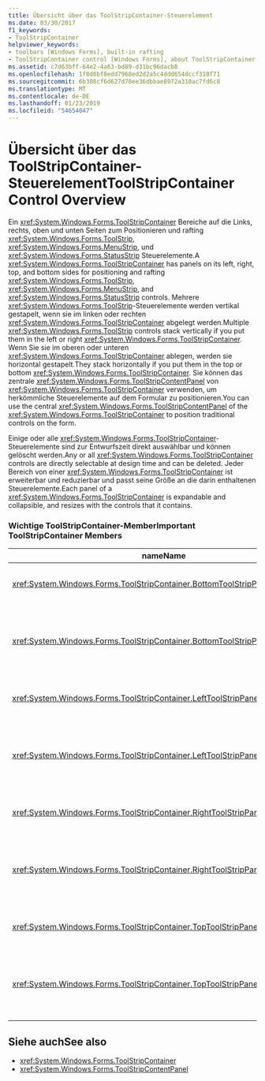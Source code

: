 ```yaml
---
title: Übersicht über das ToolStripContainer-Steuerelement
ms.date: 03/30/2017
f1_keywords:
- ToolStripContainer
helpviewer_keywords:
- toolbars [Windows Forms], built-in rafting
- ToolStripContainer control [Windows Forms], about ToolStripContainer control
ms.assetid: c7d63bff-64e2-4a63-bd89-d31bc96dacb8
ms.openlocfilehash: 1f8d8bf8edd7968ed2d2a5c4ddd654dccf318f71
ms.sourcegitcommit: 6b308cf6d627d78ee36dbbae8972a310ac7fd6c8
ms.translationtype: MT
ms.contentlocale: de-DE
ms.lasthandoff: 01/23/2019
ms.locfileid: "54654047"
---
```

# <a name="toolstripcontainer-control-overview"></a><span data-ttu-id="af98a-102">Übersicht über das ToolStripContainer-Steuerelement</span><span class="sxs-lookup"><span data-stu-id="af98a-102">ToolStripContainer Control Overview</span></span>
<span data-ttu-id="af98a-103">Ein <xref:System.Windows.Forms.ToolStripContainer> Bereiche auf die Links, rechts, oben und unten Seiten zum Positionieren und rafting <xref:System.Windows.Forms.ToolStrip>, <xref:System.Windows.Forms.MenuStrip>, und <xref:System.Windows.Forms.StatusStrip> Steuerelemente.</span><span class="sxs-lookup"><span data-stu-id="af98a-103">A <xref:System.Windows.Forms.ToolStripContainer> has panels on its left, right, top, and bottom sides for positioning and rafting <xref:System.Windows.Forms.ToolStrip>, <xref:System.Windows.Forms.MenuStrip>, and <xref:System.Windows.Forms.StatusStrip> controls.</span></span> <span data-ttu-id="af98a-104">Mehrere <xref:System.Windows.Forms.ToolStrip>-Steuerelemente werden vertikal gestapelt, wenn sie im linken oder rechten <xref:System.Windows.Forms.ToolStripContainer> abgelegt werden.</span><span class="sxs-lookup"><span data-stu-id="af98a-104">Multiple <xref:System.Windows.Forms.ToolStrip> controls stack vertically if you put them in the left or right <xref:System.Windows.Forms.ToolStripContainer>.</span></span> <span data-ttu-id="af98a-105">Wenn Sie sie im oberen oder unteren <xref:System.Windows.Forms.ToolStripContainer> ablegen, werden sie horizontal gestapelt.</span><span class="sxs-lookup"><span data-stu-id="af98a-105">They stack horizontally if you put them in the top or bottom <xref:System.Windows.Forms.ToolStripContainer>.</span></span> <span data-ttu-id="af98a-106">Sie können das zentrale <xref:System.Windows.Forms.ToolStripContentPanel> von <xref:System.Windows.Forms.ToolStripContainer> verwenden, um herkömmliche Steuerelemente auf dem Formular zu positionieren.</span><span class="sxs-lookup"><span data-stu-id="af98a-106">You can use the central <xref:System.Windows.Forms.ToolStripContentPanel> of the <xref:System.Windows.Forms.ToolStripContainer> to position traditional controls on the form.</span></span>  
  
 <span data-ttu-id="af98a-107">Einige oder alle <xref:System.Windows.Forms.ToolStripContainer>-Steuerelemente sind zur Entwurfszeit direkt auswählbar und können gelöscht werden.</span><span class="sxs-lookup"><span data-stu-id="af98a-107">Any or all <xref:System.Windows.Forms.ToolStripContainer> controls are directly selectable at design time and can be deleted.</span></span> <span data-ttu-id="af98a-108">Jeder Bereich von einer <xref:System.Windows.Forms.ToolStripContainer> ist erweiterbar und reduzierbar und passt seine Größe an die darin enthaltenen Steuerelemente.</span><span class="sxs-lookup"><span data-stu-id="af98a-108">Each panel of a <xref:System.Windows.Forms.ToolStripContainer> is expandable and collapsible, and resizes with the controls that it contains.</span></span>  
  
### <a name="important-toolstripcontainer-members"></a><span data-ttu-id="af98a-109">Wichtige ToolStripContainer-Member</span><span class="sxs-lookup"><span data-stu-id="af98a-109">Important ToolStripContainer Members</span></span>  
  
|<span data-ttu-id="af98a-110">name</span><span class="sxs-lookup"><span data-stu-id="af98a-110">Name</span></span>|<span data-ttu-id="af98a-111">Beschreibung</span><span class="sxs-lookup"><span data-stu-id="af98a-111">Description</span></span>|  
|----------|-----------------|  
|<xref:System.Windows.Forms.ToolStripContainer.BottomToolStripPanel%2A>|<span data-ttu-id="af98a-112">Ruft den unteren Bereich des der <xref:System.Windows.Forms.ToolStripContainer>.</span><span class="sxs-lookup"><span data-stu-id="af98a-112">Gets the bottom panel of the <xref:System.Windows.Forms.ToolStripContainer>.</span></span>|  
|<xref:System.Windows.Forms.ToolStripContainer.BottomToolStripPanelVisible%2A>|<span data-ttu-id="af98a-113">Ruft ab oder legt einen Wert, der angibt, ob der untere Bereich des der <xref:System.Windows.Forms.ToolStripContainer> sichtbar ist.</span><span class="sxs-lookup"><span data-stu-id="af98a-113">Gets or sets a value indicating whether the bottom panel of the <xref:System.Windows.Forms.ToolStripContainer> is visible.</span></span>|  
|<xref:System.Windows.Forms.ToolStripContainer.LeftToolStripPanel%2A>|<span data-ttu-id="af98a-114">Ruft den linken Bereich von der <xref:System.Windows.Forms.ToolStripContainer>.</span><span class="sxs-lookup"><span data-stu-id="af98a-114">Gets the left panel of the <xref:System.Windows.Forms.ToolStripContainer>.</span></span>|  
|<xref:System.Windows.Forms.ToolStripContainer.LeftToolStripPanelVisible%2A>|<span data-ttu-id="af98a-115">Ruft einen Wert ab oder legt, ob der linke Bereich des der <xref:System.Windows.Forms.ToolStripContainer> sichtbar ist.</span><span class="sxs-lookup"><span data-stu-id="af98a-115">Gets or sets a value indicating whether the left panel of the <xref:System.Windows.Forms.ToolStripContainer> is visible.</span></span>|  
|<xref:System.Windows.Forms.ToolStripContainer.RightToolStripPanel%2A>|<span data-ttu-id="af98a-116">Ruft den rechten Bereich von der <xref:System.Windows.Forms.ToolStripContainer>.</span><span class="sxs-lookup"><span data-stu-id="af98a-116">Gets the right panel of the <xref:System.Windows.Forms.ToolStripContainer>.</span></span>|  
|<xref:System.Windows.Forms.ToolStripContainer.RightToolStripPanelVisible%2A>|<span data-ttu-id="af98a-117">Ruft ab oder legt einen Wert, der angibt, ob der rechte Bereich des der <xref:System.Windows.Forms.ToolStripContainer> sichtbar ist.</span><span class="sxs-lookup"><span data-stu-id="af98a-117">Gets or sets a value indicating whether the right panel of the <xref:System.Windows.Forms.ToolStripContainer> is visible.</span></span>|  
|<xref:System.Windows.Forms.ToolStripContainer.TopToolStripPanel%2A>|<span data-ttu-id="af98a-118">Ruft den oberen Bereich des der <xref:System.Windows.Forms.ToolStripContainer>.</span><span class="sxs-lookup"><span data-stu-id="af98a-118">Gets the top panel of the <xref:System.Windows.Forms.ToolStripContainer>.</span></span>|  
|<xref:System.Windows.Forms.ToolStripContainer.TopToolStripPanelVisible%2A>|<span data-ttu-id="af98a-119">Ruft ab oder legt einen Wert, der angibt, ob der obere Bereich des der <xref:System.Windows.Forms.ToolStripContainer> sichtbar ist.</span><span class="sxs-lookup"><span data-stu-id="af98a-119">Gets or sets a value indicating whether the top panel of the <xref:System.Windows.Forms.ToolStripContainer> is visible.</span></span>|  
  
## <a name="see-also"></a><span data-ttu-id="af98a-120">Siehe auch</span><span class="sxs-lookup"><span data-stu-id="af98a-120">See also</span></span>
- <xref:System.Windows.Forms.ToolStripContainer>
- <xref:System.Windows.Forms.ToolStripContentPanel>

